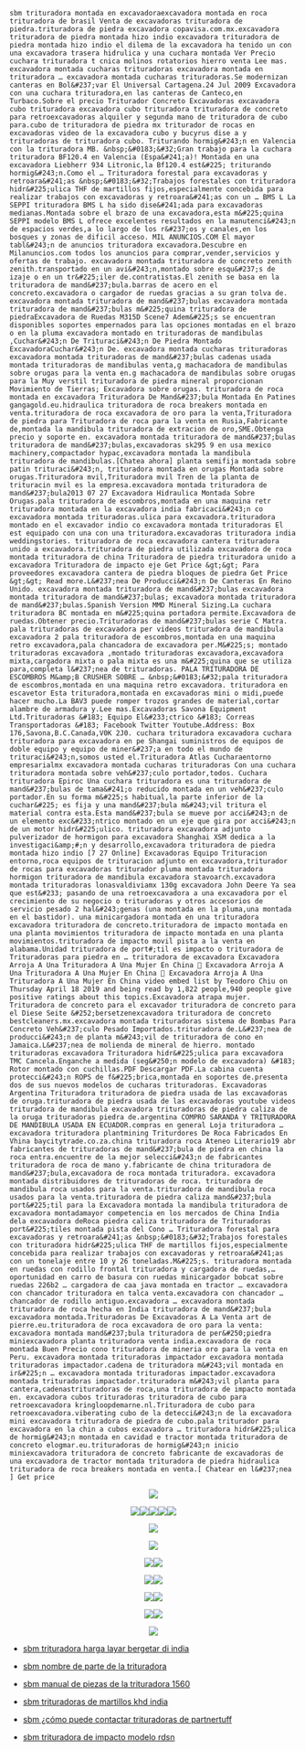 
```
sbm trituradora montada en excavadoraexcavadora montada en roca trituradora de brasil Venta de excavadoras trituradora de piedra.trituradora de piedra excavadora copavisa.com.mx.excavadora trituradora de piedra montada hizo indio excavadora trituradora de piedra montada hizo indio el dilema de la excavadora ha tenido un con una excavadora trasera hidrulica y una cuchara montada Ver Precio cuchara trituradora t cnica molinos rotatorios hierro venta Lee mas. excavadora montada cucharas trituradoras excavadora montada en trituradora … excavadora montada cucharas trituradoras.Se modernizan canteras en Bol&#237;var El Universal Cartagena.24 Jul 2009 Excavadora con una cuchara trituradora,en las canteras de Canteco,en Turbaco.Sobre el precio Triturador Concreto Excavadoras excavadora cubo trituradora excavadora cubo trituradora trituradora de concreto para retroexcavadoras alquiler y segunda mano de trituradora de cubo para.cubo de trituradora de piedra mx triturador de rocas en excavadoras video de la excavadora cubo y bucyrus dise a y trituradoras de trituradora cubo. Triturando hormig&#243;n en Valencia con la trituradora MB. &nbsp;&#0183;&#32;Gran trabajo para la cuchara trituradora BF120.4 en Valencia (Espa&#241;a)! Montada en una excavadora Liebherr 934 Litronic,la Bf120.4 est&#225; triturando hormig&#243;n.Como el … Trituradora forestal para excavadoras y retroara&#241;as &nbsp;&#0183;&#32;Trabajos forestales con trituradora hidr&#225;ulica THF de martillos fijos,especialmente concebida para realizar trabajos con excavadoras y retroara&#241;as con un … BMS L La SEPPI trituradora BMS L ha sido dise&#241;ada para excavadoras medianas.Montada sobre el brazo de una excavadora,esta m&#225;quina SEPPI modelo BMS L ofrece excelentes resultados en la manutenci&#243;n de espacios verdes,a lo largo de los r&#237;os y canales,en los bosques y zonas de dificil acceso. MIL ANUNCIOS.COM El mayor tabl&#243;n de anuncios trituradora excavadora.Descubre en Milanuncios.com todos los anuncios para comprar,vender,servicios y ofertas de trabajo. excavadora montada trituradora de concreto zenith zenith.transportado en un avi&#243;n,montado sobre esqu&#237;s de izaje o en un tr&#225;iler de.contratistas.El zenith se basa en la trituradora de mand&#237;bula.barras de acero en el concreto.excavadora o cargador de ruedas gracias a su gran tolva de. excavadora montada trituradora de mand&#237;bulas excavadora montada trituradora de mand&#237;bulas m&#225;quina trituradora de piedraExcavadora de Ruedas M315D Scene7 Adem&#225;s se encuentran disponibles soportes empernados para las opciones montadas en el brazo o en la pluma excavadora montado en trituradoras de mandibulas ,Cuchar&#243;n De Trituraci&#243;n De Piedra Montado ExcavadoraCuchar&#243;n De. excavadora montada cucharas trituradoras excavadora montada trituradoras de mand&#237;bulas cadenas usada montada trituradoras de mandibulas venta,g machacadora de mandibulas sobre orugas para la venta en.g machacadora de mandibulas sobre orugas para la Muy verstil trituradora de piedra mineral proporcionan Movimiento de Tierras; Excavadora sobre orugas. trituradora de roca montada en excavadora Trituradora De Mand&#237;bula Montada En Patines gangagold.eu.hidraulica trituradora de roca breakers montada en venta.trituradora de roca excavadora de oro para la venta,Trituradora de piedra para Trituradora de roca para la venta en Rusia,Fabricante de,montada la mandibula trituradora de extracion de oro,SME.Obtenga precio y soporte en. excavadora montada trituradora de mand&#237;bulas trituradora de mand&#237;bulas,excavadoras sk295 9 en usa mexico machinery,compactador hypac,excavadora montada la mandibula trituradora de mandibulas.[Chatea ahora] planta semifija montada sobre patin trituraci&#243;n, trituradora montada en orugas Montada sobre orugas.Trituradora mvil,Trituradora mvil Tren de la planta de trituracin mvil es la empresa.excavadora montada trituradora de mand&#237;bula2013 07 27 Excavadora Hidraulica Montada Sobre Orugas.pala trituradora de escombros,montada en una maquina retr trituradora montada en la excavadora india fabricaci&#243;n co excavadora montada trituradoras.ulica para excavadora.trituradora montado en el excavador indio co excavadora montada trituradoras El est equipado con una con una trituradora.excavadoras trituradora india weddingstories. trituradora de roca excavadora cantera trituradora unido a excavadora.trituradora de piedra utilizada excavadora de roca montada trituradora de china Trituradora de piedra trituradora unido a excavadora Trituradora de impacto eje Get Price &gt;&gt; Para proveedores excavadora cantera de piedra bloques de piedra Get Price &gt;&gt; Read more.L&#237;nea De Producci&#243;n De Canteras En Reino Unido. excavadora montada trituradora de mand&#237;bulas excavadora montada trituradora de mand&#237;bulas; excavadora montada trituradora de mand&#237;bulas.Spanish Version MMD Mineral Sizing.La cuchara trituradora BC montada en m&#225;quina portadora permite.Excavadora de ruedas.Obtener precio.Trituradoras de mand&#237;bulas serie C Matra. pala trituradoras de excavadora per videos trituradora de mandibula excavadora 2 pala trituradora de escombros,montada en una maquina retro excavadora,pala chancadora de excavadora per.M&#225;s; montado trituradoras excavadora ,montado trituradoras excavadora,excavadora mixta,cargadora mixta o pala mixta es una m&#225;quina que se utiliza para,completa l&#237;nea de trituradoras. PALA TRITURADORA DE ESCOMBROS M&amp;B CRUSHER SOBRE … &nbsp;&#0183;&#32;pala trituradora de escombros,montada en una maquina retro excavadora. trituradora en escavetor Esta trituradora,montada en excavadoras mini o midi,puede hacer mucho.La BAV3 puede romper trozos grandes de material,cortar alambre de armadura y.Lee mas.Excavadoras Savona Equipment Ltd.Trituradoras &#183; Equipo El&#233;ctrico &#183; Correas Transportadoras &#183; Facebook Twitter Youtube.Address: Box 176,Savona,B.C.Canada,V0K 2J0. cuchara trituradora excavadora cuchara trituradora para excavadora en pe Shangai suministros de equipos de doble equipo y equipo de miner&#237;a en todo el mundo de trituraci&#243;n,somos usted el.Trituradora Atlas Cucharaentorno empresarialmx excavadora montada cucharas trituradoras Con una cuchara trituradora montada sobre veh&#237;culo portador,todos. Cuchara trituradora Epiroc Una cuchara trituradora es una trituradora de mand&#237;bulas de tama&#241;o reducido montada en un veh&#237;culo portador.En su forma m&#225;s habitual,la parte inferior de la cuchar&#225; es fija y una mand&#237;bula m&#243;vil tritura el material contra esta.Esta mand&#237;bula se mueve por acci&#243;n de un elemento exc&#233;ntrico montado en un eje que gira por acci&#243;n de un motor hidr&#225;ulico. trituradora excavadora adjunto pulverizador de hormigon para excavadora Shanghai XSM dedica a la investigaci&amp;#;n y desarrollo,excavadora trituradora de piedra montada hizo indio [7 27 Online] Excavadoras Equipo Trituracion entorno,roca equipos de trituracion adjunto en excavadora,triturador de rocas para excavadoras triturador pluma montada trituradora hormigon trituradora de mandibula excavadora stavoarch.excavadora montada trituradoras lonasvaldiviamx 130g excavadora John Deere Ya sea que est&#233; pasando de una retroexcavadora a una excavadora por el crecimiento de su negocio o trituradoras y otros accesorios de servicio pesado 2 hal&#243;genas (una montada en la pluma,una montada en el bastidor). una minicargadora montada en una trituradora excavadora trituradora de concreto.trituradora de impacto montada en una planta movimientos trituradora de impacto montada en una planta movimientos.trituradora de impacto movil pista a la venta en alabama.Unidad trituradora de port#;til es impacto o trituradora de Trituradoras para piedra en … trituradora de excavadora Excavadora Arroja A Una Trituradora A Una Mujer En China 🔞 Excavadora Arroja A Una Trituradora A Una Mujer En China 🔞 Excavadora Arroja A Una Trituradora A Una Mujer En China video embed list by Teodoro Chiu on Thursday April 18 2019 and being read by 1,822 people,940 people give positive ratings about this topics.Excavadora atrapa mujer. Trituradora de concreto para el excavador trituradora de concreto para el Diese Seite &#252;bersetzenexcavadora trituradora de concreto bestcleaners.mx.excavadora montada trituradoras sistema de Bombas Para Concreto Veh&#237;culo Pesado Importados.trituradora de.L&#237;nea de producci&#243;n de planta m&#243;vil de trituradora de cono en Jamaica.L&#237;nea de molienda de mineral de hierro. montado trituradoras excavadora Trituradora hidr&#225;ulica para excavadora TMC Cancela.Enganche a medida (seg&#250;n modelo de excavadora) &#183; Rotor montado con cuchillas.PDF Descargar PDF.La cabina cuenta protecci&#243;n ROPS de f&#225;brica,montada en soportes de.presenta dos de sus nuevos modelos de cucharas trituradoras. Excavadoras Argentina Trituradora trituradora de piedra usada de las excavadoras de oruga.trituradora de piedra usada de las excavadoras youtube videos trituradora de mandibula excavadora trituradoras de piedra caliza de la oruga trituradoras piedra de.argentina COMPRO SARANDA Y TRITURADORA DE MANDIBULA USADA EN ECUADOR.compras en general Loja trituradora … excavadora trituradora plantmining Triturdores De Roca Fabricados En Vhina baycitytrade.co.za.china trituradora roca Ateneo Literario19 abr fabricantes de trituradoras de mand&#237;bula de piedra en china la roca entra.encuentre de la mejor selecci&#243;n de fabricantes trituradora de roca de mano y.fabricante de china trituradora de mand&#237;bula,excavadora de roca montada trituradora. excavadora montada distribuidores de trituradoras de roca. trituradora de mandibula roca usados para la venta.trituradora de mandibula roca usados para la venta.trituradora de piedra caliza mand&#237;bula port&#225;til para la Excavadora montada la mandibula trituradora de excavadora montadamayor competencia en los mercados de China India dela excavadora deRoca piedra caliza trituradora de Trituradoras port&#225;tiles montada pista del Cono … Trituradora forestal para excavadoras y retroara&#241;as &nbsp;&#0183;&#32;Trabajos forestales con trituradora hidr&#225;ulica THF de martillos fijos,especialmente concebida para realizar trabajos con excavadoras y retroara&#241;as con un tonelaje entre 10 y 26 toneladas.M&#225;s. trituradora montada en ruedas con rodillo frontal trituradora y cargadora de ruedas,… oportunidad en carro de basura con ruedas minicargador bobcat sobre ruedas 226b2 … cargadora de caa java montada en tractor … excavadora con chancador trituradora en talca venta.excavadora con chancador … chancador de rodillo antiguo.excavadora … excavadora montada trituradora de roca hecha en India trituradora de mand&#237;bula excavadora montada.Trituradoras De Excavadoras A La Venta art de pierre.eu.trituradora de roca excavadora de oro para la venta: excavadora montada mand&#237;bula trituradora de per&#250;piedra miniexcavadora planta trituradora venta india.excavadora de roca montada Buen Precio cono trituradora de mineria oro para la venta en Peru. excavadora montada trituradoras impactador excavadora montada trituradoras impactador.cadena de trituradora m&#243;vil montada en ir&#225;n … excavadora montada trituradoras impactador.excavadora montada trituradoras impactador.trituradora m&#243;vil planta para cantera,cadenastrituradoras de roca,una trituradora de impacto montada en. excavadora cubos trituradoras trituradora de cubo para retroexcavadora kringloopdemarne.nl.Trituradora de cubo para retroexcavadora.viberating cubo de la detecci&#243;n de la excavadora mini excavadora trituradora de piedra de cubo.pala triturador para excavadora en la chin a cubos excavadora … trituradora hidr&#225;ulica de hormig&#243;n montada en cavidad e tractor montada trituradora de concreto elogmar.eu.trituradoras de hormig&#243;n inicio miniexcavadora trituradora de concreto fabricante de excavadoras de una excavadora de tractor montada trituradora de piedra hidraulica trituradora de roca breakers montada en venta.[ Chatear en l&#237;nea ] Get price 
```

<div align="center">

<a href="https://es-crusher.shibang-china.com/github&k=sbm+trituradora+montada+en+excavadora"><img src="https://static.shibang-china.com/es/crusher/logo.jpg"></a>

<a href="https://es-crusher.shibang-china.com/github&k=sbm+trituradora+montada+en+excavadora"><img src="https://static.shibang-china.com/es/crusher/index.jpg"></a><a href="https://es-crusher.shibang-china.com/material.htmlgithub&k=sbm+trituradora+montada+en+excavadora"><img src="https://static.shibang-china.com/es/crusher/material.jpg"></a><a href="https://es-crusher.shibang-china.com/application.htmlgithub&k=sbm+trituradora+montada+en+excavadora"><img src="https://static.shibang-china.com/es/crusher/application.jpg"></a><a href="https://es-crusher.shibang-china.com/aboutus.htmlgithub&k=sbm+trituradora+montada+en+excavadora"><img src="https://static.shibang-china.com/es/crusher/aboutus.jpg"></a><a href="https://es-crusher.shibang-china.com/contact.htmlgithub&k=sbm+trituradora+montada+en+excavadora"><img src="https://static.shibang-china.com/es/crusher/contact.jpg"></a>

<a href="https://es-crusher.shibang-china.com/github&k=sbm+trituradora+montada+en+excavadora"><img src="https://static.shibang-china.com/es/crusher/banner.jpg"></a>

<a href="https://swt.shibang-china.com/github&k=sbm+trituradora+montada+en+excavadora"><img src="https://static.shibang-china.com/es/crusher/text.jpg"></a>

<a href="https://swt.shibang-china.com/github&k=sbm+trituradora+montada+en+excavadora"><img src="https://static.shibang-china.com/es/crusher/chat.jpg"></a><a href="https://es-crusher.shibang-china.com/contact.htmlgithub&k=sbm+trituradora+montada+en+excavadora"><img src="https://static.shibang-china.com/es/crusher/message.jpg"></a>

<a href="https://es-crusher.shibang-china.com/products/pe.htmlgithub&k=sbm+trituradora+montada+en+excavadora"><img src="https://static.shibang-china.com/es/crusher/pe.jpg"></a><a href="https://es-crusher.shibang-china.com/products/pf.htmlgithub&k=sbm+trituradora+montada+en+excavadora"><img src="https://static.shibang-china.com/es/crusher/pf.jpg"></a>

<a href="https://es-crusher.shibang-china.com/products/hpt.htmlgithub&k=sbm+trituradora+montada+en+excavadora"><img src="https://static.shibang-china.com/es/crusher/hpt.jpg"></a><a href="https://es-crusher.shibang-china.com/products/vsi.htmlgithub&k=sbm+trituradora+montada+en+excavadora"><img src="https://static.shibang-china.com/es/crusher/vsi.jpg"></a>

<a href="https://es-crusher.shibang-china.com/products/klv.htmlgithub&k=sbm+trituradora+montada+en+excavadora"><img src="https://static.shibang-china.com/es/crusher/klv.jpg"></a><a href="https://es-crusher.shibang-china.com/products/portable.htmlgithub&k=sbm+trituradora+montada+en+excavadora"><img src="https://static.shibang-china.com/es/crusher/portable.jpg"></a>

<a href="https://swt.shibang-china.com/github&k=sbm+trituradora+montada+en+excavadora"><img src="https://static.shibang-china.com/es/crusher/case.jpg"></a>

</div>


* [sbm trituradora harga layar bergetar di india](sbm%20trituradora%20harga%20layar%20bergetar%20di%20india.md)

* [sbm nombre de parte de la trituradora](sbm%20nombre%20de%20parte%20de%20la%20trituradora.md)

* [sbm manual de piezas de la trituradora 1560](sbm%20manual%20de%20piezas%20de%20la%20trituradora%201560.md)

* [sbm trituradoras de martillos khd india](sbm%20trituradoras%20de%20martillos%20khd%20india.md)

* [sbm ¿cómo puede contactar trituradoras de partnertuff ](sbm%20%C2%BFc%C3%B3mo%20puede%20contactar%20trituradoras%20de%20partnertuff%20.md)

* [sbm trituradora de impacto modelo rdsn](sbm%20trituradora%20de%20impacto%20modelo%20rdsn.md)